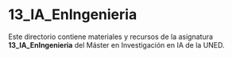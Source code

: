 ﻿# 13_IA_EnIngenieria

Este directorio contiene materiales y recursos de la asignatura **13_IA_EnIngenieria** del Máster en Investigación en IA de la UNED.

